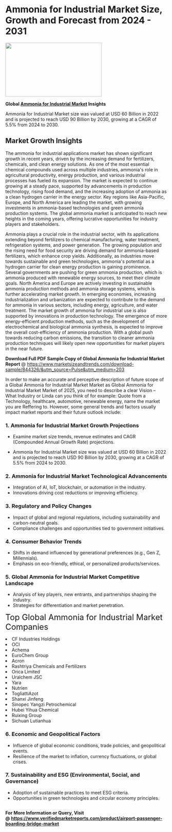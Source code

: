 <H1>Ammonia for Industrial Market Size, Growth and Forecast from 2024 - 2031</H1><img class="aligncenter size-medium wp-image-584254" src="https://thirdeyenews.in/wp-content/uploads/2024/09/Global-Market-Research-300x168.jpeg" alt="" width="300" height="168" /><p><strong>Global&nbsp;<a href="https://www.marketsizeandtrends.com/download-sample/844326/&amp;utm_source=Pulse&amp;utm_medium=203">Ammonia for Industrial Market</a> Insights</strong></p><p>Ammonia for Industrial Market size was valued at USD 60 Billion in 2022 and is projected to reach USD 90 Billion by 2030, growing at a CAGR of 5.5% from 2024 to 2030.</p><p><h2>Market Growth Insights</h2> <p>The ammonia for industrial applications market has shown significant growth in recent years, driven by the increasing demand for fertilizers, chemicals, and clean energy solutions. As one of the most essential chemical compounds used across multiple industries, ammonia's role in agricultural productivity, energy production, and various industrial processes has fueled its expansion. The market is expected to continue growing at a steady pace, supported by advancements in production technology, rising food demand, and the increasing adoption of ammonia as a clean hydrogen carrier in the energy sector. Key regions like Asia-Pacific, Europe, and North America are leading the market, with growing investments in ammonia-based technologies and green ammonia production systems. The global ammonia market is anticipated to reach new heights in the coming years, offering lucrative opportunities for industry players and stakeholders. </p> <p>Ammonia plays a crucial role in the industrial sector, with its applications extending beyond fertilizers to chemical manufacturing, water treatment, refrigeration systems, and power generation. The growing population and the rising need for food security are driving demand for ammonia-based fertilizers, which enhance crop yields. Additionally, as industries move towards sustainable and green technologies, ammonia's potential as a hydrogen carrier for clean energy production is gaining prominence. Several governments are pushing for green ammonia production, which is ammonia produced with renewable energy sources, to meet their climate goals. North America and Europe are actively investing in sustainable ammonia production methods and ammonia storage systems, which is further accelerating market growth. In emerging economies, increasing industrialization and urbanization are expected to contribute to the demand for ammonia in various sectors, including energy, agriculture, and water treatment. The market growth of ammonia for industrial use is also supported by innovations in production technology. The emergence of more energy-efficient production methods, such as the development of electrochemical and biological ammonia synthesis, is expected to improve the overall cost-efficiency of ammonia production. With a global push towards reducing carbon emissions, the transition to cleaner ammonia production techniques will likely open new opportunities for market players in the near future. </p><p><span class=""><strong>Download Full PDF Sample Copy of Global Ammonia for Industrial Market Report</strong> @ <a href="https://www.marketsizeandtrends.com/download-sample/844326/&amp;utm_source=Pulse&amp;utm_medium=203" target="_blank">https://www.marketsizeandtrends.com/download-sample/844326/&amp;utm_source=Pulse&amp;utm_medium=203</a></span></p><p>In order to make an accurate and perceptive description of future scope of a Global&nbsp;Ammonia for Industrial Market Market as Global&nbsp;Ammonia for Industrial Market Market of 2025, you need to describe a clear Vision &ndash; What Industry or Linda can you think of for example: Quote from a Technology, healthcare, automotive, renewable energy, name the market you are Reffering to. However, some general trends and factors usually impact market reports and their future outlook include:</p><h3>1.&nbsp;<strong>Ammonia for Industrial Market Growth Projections</strong></h3><ul><li>Examine market size trends, revenue estimates and CAGR (Compounded Annual Growth Rate) projections.</li><li><p>Ammonia for Industrial Market size was valued at USD 60 Billion in 2022 and is projected to reach USD 90 Billion by 2030, growing at a CAGR of 5.5% from 2024 to 2030.</p></li></ul><h3>2.&nbsp;<strong>Ammonia for Industrial Market Technological Advancements</strong></h3><ul><li>Integration of AI, IoT, blockchain, or automation in the industry.</li><li>Innovations driving cost reductions or improving efficiency.</li></ul><h3>3.&nbsp;<strong>Regulatory and Policy Changes</strong></h3><ul><li>Impact of global and regional regulations, including sustainability and carbon-neutral goals.</li><li>Compliance challenges and opportunities tied to government initiatives.</li></ul><h3>4.&nbsp;<strong>Consumer Behavior Trends</strong></h3><ul><li>Shifts in demand influenced by generational preferences (e.g., Gen Z, Millennials).</li><li>Emphasis on eco-friendly, ethical, or personalized products/services.</li></ul><h3>5.&nbsp;<strong>Global Ammonia for Industrial Market Competitive Landscape</strong></h3><ul><li>Analysis of key players, new entrants, and partnerships shaping the industry.</li><li>Strategies for differentiation and market penetration.</li></ul><p data-pm-slice="1 1 []"><span style="color: inherit; font-family: inherit; font-size: 25px;">Top Global Ammonia for Industrial Market Companies</span></p><div class="" data-test-id=""><p><li>CF Industries Holdings</li><li> OCI</li><li> Achema</li><li> EuroChem Group</li><li> Acron</li><li> Rashtriya Chemicals and Fertilizers</li><li> Orica Limited</li><li> Uralchem JSC</li><li> Yara</li><li> Nutrien</li><li> TogliattiAzot</li><li> Shanxi Jinfeng</li><li> Sinopec Yangzi Petrochemical</li><li> Hubei Yihua Chemical</li><li> Ruixing Group</li><li> Sichuan Lutianhua</li></p></div><h3>6.&nbsp;<strong>Economic and Geopolitical Factors</strong></h3><ul><li>Influence of global economic conditions, trade policies, and geopolitical events.</li><li>Resilience of the market to inflation, currency fluctuations, or global crises.</li></ul><h3>7.&nbsp;<strong>Sustainability and ESG (Environmental, Social, and Governance)</strong></h3><ul><li>Adoption of sustainable practices to meet ESG criteria.</li><li>Opportunities in green technologies and circular economy principles.</li></ul><h2><strong style="font-size: 14px;">For More Information or Query, Visit @&nbsp;</strong><a style="background-color: #ffffff; font-size: 14px;" href="https://www.marketsizeandtrends.com/report/ammonia-for-industrial-market/" target="_blank">https://www.verifiedmarketreports.com/product/airport-passenger-boarding-bridge-market</a></h2>
